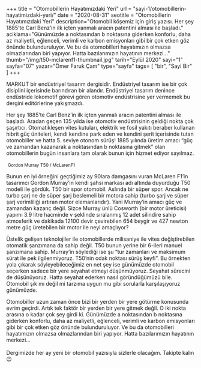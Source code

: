 +++
title = "Otomobillerin Hayatımızdaki Yeri"
url = "sayi-1/otomobillerin-hayatimizdaki-yeri/"
date = "2020-08-31"
seotitle = "Otomobillerin Hayatımızdaki Yeri"
description="Otomobil köşemiz için giriş yazısı. Her şey 1885’te Carl Benz’in ilk içten yanmalı aracın patentini alması ile başladı."
aciklama="Günümüzde a noktasından b noktasına giderken konforlu, daha az maliyetli, eğlenceli, verimli ve karbon emisyonları gibi bir çok etken göz önünde bulunduruluyor. Ve bu da otomobilleri hayatımızın olmazsa olmazlarından biri yapıyor. Hatta bazılarımızın hayatının merkezi…"
thumb="/img/t50-mclarenf1-thumbnail.jpg"
tarih="Eylül 2020"
sayi="1"
sayfa="07"
yazar="Ömer Faruk Çam"
type="sayfa"
tags= [
"bir", "Sayi Bir"
]
+++
<a href="/sayi-1/yorumlar/" id="next"></a>
<div class="container">
    <div class="row">
        <div class="col-md-5"><p>MARKUT bir endüstriyel tasarım dergisidir. Endüstriyel tasarım ise bir çok disiplini içerisinde barındıran bir alandır. Endüstriyel tasarım denince endüstride lokomotif görevi gören otomotiv endüstrisine yer vermemek bu dergini editörlerine yakışmazdı.</p>
        </div>
        <div class="col-md-7"><p>Her şey 1885’te Carl Benz’in ilk içten yanmalı aracın patentini alması ile başladı. Aradan geçen 135 yılda ise otomotiv endüstrisinin geldiği nokta çok şaşırtıcı. Otomatikleşen vites kutuları, elektrik ve fosil yakıtı beraber kullanan hibrit güç üniteleri, kendi kendine park eden ve kendini şerit içerisinde tutan otomobiller ve hatta 5. seviye otonom sürüş! 1885 yılında üretim amacı “güç ve zamandan kazanarak a noktasından b noktasına gitmek” olan otomobillerin bugün insanlara tam olarak bunun için hizmet ediyor sayılmaz. </p>
        </div>
    </div>
<img class="img-fluid" src="/img/T50F12.jpg" alt="">
<small>Gordon Murray T50 / McLarenF1</small>
<div class="row">
        <div class="col-md-4"><p>Bunun en iyi örneğini geçtiğimiz ay 90lara damgasını vuran McLaren F1’in tasarımcı Gordon Murray’in kendi şahsi markası adı altında duyurduğu T50 modeli ile gördük. T50 bir spor otomobil. Aslında bir süper spor. Ancak ne turbo şarj ne de süper şarj beslemeli bir motora sahip (turbo şarj ve süper şarj verimliliği artıran motor elemanlarıdır). Yani Murray’in amacı güç ve zamandan kazanç değil. Sizce Murray ünlü Cosworth (bir motor üreticisi) yapımı 3.9 litre hacminde v şeklinde sıralanmış 12 adet silindire sahip atmosferik ve dakikada 12100 devir çevirebilen 654 beygir ve 427 newton metre güç üretebilen bir motor ile neyi amaçlıyor? </p>
        </div>
        <div class="col-md-4"><p>Üstelik gelişen teknolojiler ile otomobillerde milisaniye ile vites değiştirebilen otomatik şanzımana da sahip değil. T50 bunun yerine bir 6-ileri manuel şanzımana sahip. Murray’in söylediği ise şu “tur zamanları ve maksimum sürat ile pek ilgilenmiyoruz. T50’nin odak noktası sürüş keyfi”. Bu örnekten yola çıkarak söyleyebileceğimiz en net şey ise günümüzde otomobil seçerken sadece bir yere seyahat etmeyi düşünmüyoruz. Seyahat sürecini de düşünüyoruz. Hatta seyahat ederken nasıl göründüğümüzü bile. Otomobil şık mı değil mi tarzıma uygun mu gibi sorularla karşılaşıyoruz günümüzde.</p>
        </div>
        <div class="col-md-4"><p>Otomobiller uzun zaman önce bizi bir yerden bir yere götürme konusunda evrim geçirdi. Artık tek faktör bir yerden bir yere gitmek değil. O iki nokta arasına o kadar çok şey girdi ki. Günümüzde a noktasından b noktasına giderken konforlu, daha az maliyetli, eğlenceli, verimli ve karbon emisyonları gibi bir çok etken göz önünde bulunduruluyor. Ve bu da otomobilleri hayatımızın olmazsa olmazlarından biri yapıyor. Hatta bazılarımızın hayatının merkezi… <br><br> Dergimizde her ay yeni bir otomobil yazısıyla sizlerle olacağım. Takipte kalın 😉</p>
        </div>
</div>
</div>

